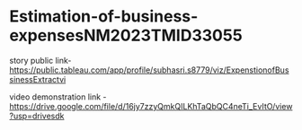 

# Estimation-of-business-expensesNM2023TMID33055
story public link-https://public.tableau.com/app/profile/subhasri.s8779/viz/ExpenstionofBussinessExtractvi

video demonstration link -https://drive.google.com/file/d/16jy7zzyQmkQILKhTaQbQC4neTi_EvItO/view?usp=drivesdk
